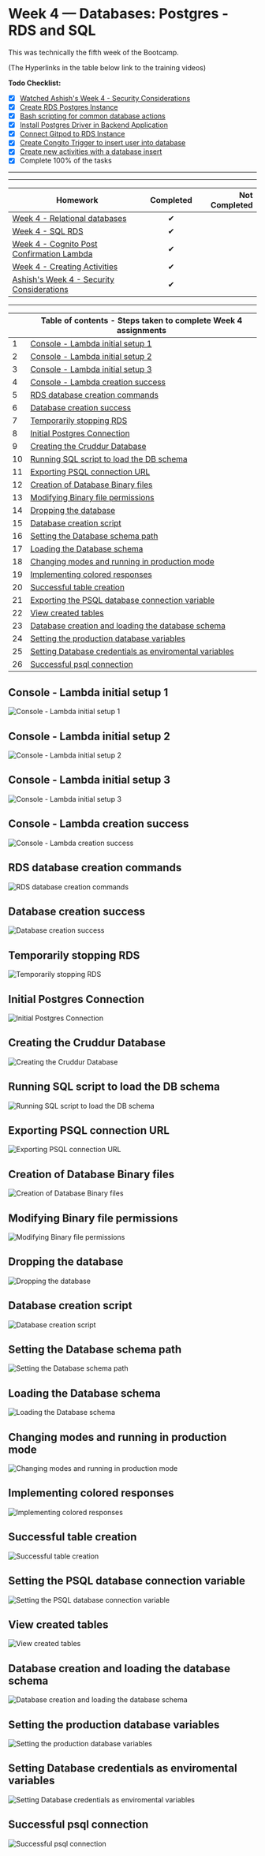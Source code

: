 # Week 4 — Databases: Postgres - RDS and SQL
This was technically the fifth week of the Bootcamp. 

(The Hyperlinks in the table below link to the training videos)

**Todo Checklist:**
- [x] [Watched Ashish's Week 4 - Security Considerations](https://www.youtube.com/watch?v=UourWxz7iQg&list=PLBfufR7vyJJ7k25byhRXJldB5AiwgNnWv&index=45 )
- [x] [Create RDS Postgres Instance](https://www.youtube.com/watch?v=EtD7Kv5YCUs&list=PLBfufR7vyJJ7k25byhRXJldB5AiwgNnWv&index=46 )
- [x] [Bash scripting for common database actions](https://www.youtube.com/watch?v=EtD7Kv5YCUs&list=PLBfufR7vyJJ7k25byhRXJldB5AiwgNnWv&index=46)
- [x] [Install Postgres Driver in Backend Application](https://www.youtube.com/watch?v=Sa2iB33sKFo&list=PLBfufR7vyJJ7k25byhRXJldB5AiwgNnWv&index=47)
- [x] [Connect Gitpod to RDS Instance](https://www.youtube.com/watch?v=Sa2iB33sKFo&list=PLBfufR7vyJJ7k25byhRXJldB5AiwgNnWv&index=47)
- [x] [Create Congito Trigger to insert user into database](https://www.youtube.com/watch?v=7qP4RcY2MwU&list=PLBfufR7vyJJ7k25byhRXJldB5AiwgNnWv&index=48)
- [x] [Create new activities with a database insert](https://www.youtube.com/watch?v=fTksxEQExL4&list=PLBfufR7vyJJ7k25byhRXJldB5AiwgNnWv&index=49 )
- [x] Complete 100% of the tasks

<hr/>

<hr/>

| Homework      | Completed     | Not Completed  |
| ------------- |:-------------:| -----:|
| [Week 4 - Relational databases](https://www.youtube.com/watch?v=EtD7Kv5YCUs)  | ✔     |    |
| [Week 4 - SQL RDS](https://www.youtube.com/watch?v=Sa2iB33sKFo)   | ✔ |  |
| [Week 4 - Cognito Post Confirmation Lambda](https://www.youtube.com/watch?v=7qP4RcY2MwU)  | ✔     |    |
| [Week 4 - Creating Activities](https://www.youtube.com/watch?v=fTksxEQExL4) | ✔      |   |
| [Ashish's Week 4 - Security Considerations](https://www.youtube.com/watch?v=UourWxz7iQg&list=PLBfufR7vyJJ7k25byhRXJldB5AiwgNnWv&index=46)|✔      |   |

<hr/>

|    | Table of contents - Steps taken to complete Week 4 assignments                                                                                                                                                                         |
|----|-------------------------------------------------------------------------------------------------------------------------------------------------------------------------------------------|
| 1  | [Console - Lambda initial setup 1](https://github.com/Stevecmd/aws-bootcamp-cruddur-2023/blob/main/journal/week4.md#console---lambda-initial-setup-1)                                |
| 2  | [Console - Lambda initial setup 2](https://github.com/Stevecmd/aws-bootcamp-cruddur-2023/blob/main/journal/week4.md#console---lambda-initial-setup-2)                                                |
| 3  | [Console - Lambda initial setup 3](https://github.com/Stevecmd/aws-bootcamp-cruddur-2023/blob/main/journal/week4.md#console---lambda-initial-setup-3)                                               |
| 4  | [Console - Lambda creation success](https://github.com/Stevecmd/aws-bootcamp-cruddur-2023/blob/main/journal/week4.md#console---lambda-creation-success)                                    |
| 5  | [RDS database creation commands](https://github.com/Stevecmd/aws-bootcamp-cruddur-2023/blob/main/journal/week4.md#rds-database-creation-commands)                                                  |
| 6  | [Database creation success](https://github.com/Stevecmd/aws-bootcamp-cruddur-2023/blob/main/journal/week4.md#database-creation-success)                           |
| 7  | [Temporarily stopping RDS](https://github.com/Stevecmd/aws-bootcamp-cruddur-2023/blob/main/journal/week4.md#temporarily-stopping-rds)                                              |
| 8  | [Initial Postgres Connection](https://github.com/Stevecmd/aws-bootcamp-cruddur-2023/blob/main/journal/week4.md#initial-postgres-connection)                                  |
| 9  | [Creating the Cruddur Database](https://github.com/Stevecmd/aws-bootcamp-cruddur-2023/blob/main/journal/week4.md#creating-the-cruddur-database)                                                     |
| 10 | [Running SQL script to load the DB schema](https://github.com/Stevecmd/aws-bootcamp-cruddur-2023/blob/main/journal/week4.md#running-sql-script-to-load-the-db-schema)                                  |
| 11 | [Exporting PSQL connection URL](https://github.com/Stevecmd/aws-bootcamp-cruddur-2023/blob/main/journal/week4.md#exporting-psql-connection-url)                                                    |
| 12 | [Creation of Database Binary files](https://github.com/Stevecmd/aws-bootcamp-cruddur-2023/blob/main/journal/week4.md#creation-of-database-binary-files)                                     |
| 13 | [Modifying Binary file permissions](https://github.com/Stevecmd/aws-bootcamp-cruddur-2023/blob/main/journal/week4.md#modifying-binary-file-permissions)                                                        |
| 14 | [Dropping the database](https://github.com/Stevecmd/aws-bootcamp-cruddur-2023/blob/main/journal/week4.md#dropping-the-database)                                                             |
| 15 | [Database creation script](https://github.com/Stevecmd/aws-bootcamp-cruddur-2023/blob/main/journal/week4.md#database-creation-script)                                                             |
| 16 | [Setting the Database schema path](https://github.com/Stevecmd/aws-bootcamp-cruddur-2023/blob/main/journal/week4.md#setting-the-database-schema-path)                          |
| 17 | [Loading the Database schema](https://github.com/Stevecmd/aws-bootcamp-cruddur-2023/blob/main/journal/week4.md#loading-the-database-schema) |
| 18 | [Changing modes and running in production mode](https://github.com/Stevecmd/aws-bootcamp-cruddur-2023/blob/main/journal/week4.md#changing-modes-and-running-in-production-mode)                                                         |
| 19 | [Implementing colored responses](https://github.com/Stevecmd/aws-bootcamp-cruddur-2023/blob/main/journal/week4.md#implementing-colored-responses)                                                                   |
| 20 | [Successful table creation](https://github.com/Stevecmd/aws-bootcamp-cruddur-2023/blob/main/journal/week4.md#successful-table-creation)                                                           |
| 21 | [Exporting the PSQL database connection variable](https://github.com/Stevecmd/aws-bootcamp-cruddur-2023/blob/main/journal/week4.md#setting-the-psql-database-connection-variable)                                             |
| 22 | [View created tables](https://github.com/Stevecmd/aws-bootcamp-cruddur-2023/blob/main/journal/week4.md#view-created-tables)                                                           |
| 23 | [Database creation and loading the database schema](https://github.com/Stevecmd/aws-bootcamp-cruddur-2023/blob/main/journal/week4.md#database-creation-and-loading-the-database-schema)                                                           |
| 24 | [Setting the production database variables](https://github.com/Stevecmd/aws-bootcamp-cruddur-2023/blob/main/journal/week4.md#setting-the-production-database-variables)                                                           |
| 25 | [Setting Database credentials as enviromental variables](https://github.com/Stevecmd/aws-bootcamp-cruddur-2023/blob/main/journal/week4.md#setting-database-credentials-as-enviromental-variables)                                                           |
| 26 | [Successful psql connection](https://github.com/Stevecmd/aws-bootcamp-cruddur-2023/blob/main/journal/week4.md#successful-psql-connection)                                                           |                                                                                                                                       



## Console - Lambda initial setup 1
![Console - Lambda initial setup 1](https://github.com/Stevecmd/aws-bootcamp-cruddur-2023/blob/main/journal/Week%204/Lambda%20setup%201.JPG)

## Console - Lambda initial setup 2  
![Console - Lambda initial setup 2](https://github.com/Stevecmd/aws-bootcamp-cruddur-2023/blob/main/journal/Week%204/Lambda%20setup%202..JPG)

## Console - Lambda initial setup 3
![Console - Lambda initial setup 3](https://github.com/Stevecmd/aws-bootcamp-cruddur-2023/blob/main/journal/Week%204/Lambda%20setup%203.JPG)

## Console - Lambda creation success
![Console - Lambda creation success](https://github.com/Stevecmd/aws-bootcamp-cruddur-2023/blob/main/journal/Week%204/lamda%20creation%20success.JPG)

## RDS database creation commands
![RDS database creation commands](https://github.com/Stevecmd/aws-bootcamp-cruddur-2023/blob/main/journal/Week%204/rds%20creation%20commands.JPG)

## Database creation success
![Database creation success](https://github.com/Stevecmd/aws-bootcamp-cruddur-2023/blob/main/journal/Week%204/DB%20creation%20success.JPG)

## Temporarily stopping RDS
![Temporarily stopping RDS](https://github.com/Stevecmd/aws-bootcamp-cruddur-2023/blob/main/journal/Week%204/Stopping%20RDS%20temporarily.JPG)

## Initial Postgres Connection
![Initial Postgres Connection](https://github.com/Stevecmd/aws-bootcamp-cruddur-2023/blob/main/journal/Week%204/Initial%20connection%20to%20postgres.JPG)

## Creating the Cruddur Database
![Creating the Cruddur Database](https://github.com/Stevecmd/aws-bootcamp-cruddur-2023/blob/main/journal/Week%204/create%20cruddur%20db.JPG)

## Running SQL script to load the DB schema
![Running SQL script to load the DB schema](https://github.com/Stevecmd/aws-bootcamp-cruddur-2023/blob/main/journal/Week%204/running%20the%20sql%20script.JPG)

## Exporting PSQL connection URL
![Exporting PSQL connection URL](https://github.com/Stevecmd/aws-bootcamp-cruddur-2023/blob/main/journal/Week%204/exporting%20psql%20connection%20url.JPG)

## Creation of Database Binary files
![Creation of Database Binary files](https://github.com/Stevecmd/aws-bootcamp-cruddur-2023/blob/main/journal/Week%204/creating%20db%20binary%20files.JPG)

## Modifying Binary file permissions
![Modifying Binary file permissions](https://github.com/Stevecmd/aws-bootcamp-cruddur-2023/blob/main/journal/Week%204/modifying%20bin%20file%20permissions.JPG)

## Dropping the database
![Dropping the database](https://github.com/Stevecmd/aws-bootcamp-cruddur-2023/blob/main/journal/Week%204/drop%20database.JPG)

## Database creation script
![Database creation script](https://github.com/Stevecmd/aws-bootcamp-cruddur-2023/blob/main/journal/Week%204/db%20create%20script.JPG)

## Setting the Database schema path
![Setting the Database schema path](https://github.com/Stevecmd/aws-bootcamp-cruddur-2023/blob/main/journal/Week%203/confirming%20email%20via%20terminal.JPG)

## Loading the Database schema
![Loading the Database schema](https://github.com/Stevecmd/aws-bootcamp-cruddur-2023/blob/main/journal/Week%204/schema%20path.JPG)

## Changing modes and running in production mode
![Changing modes and running in production mode](https://github.com/Stevecmd/aws-bootcamp-cruddur-2023/blob/main/journal/Week%204/running%20in%20prod%20mode.JPG)

## Implementing colored responses
![Implementing colored responses](https://github.com/Stevecmd/aws-bootcamp-cruddur-2023/blob/main/journal/Week%204/implementing%20color%20in%20response.JPG)

## Successful table creation
![Successful table creation](https://github.com/Stevecmd/aws-bootcamp-cruddur-2023/blob/main/journal/Week%204/table%20creation%20success.JPG)

## Setting the PSQL database connection variable
![Setting the PSQL database connection variable](https://github.com/Stevecmd/aws-bootcamp-cruddur-2023/blob/main/journal/Week%204/exporting%20psql%20connection%20url.JPG)

## View created tables
![View created tables](https://github.com/Stevecmd/aws-bootcamp-cruddur-2023/blob/main/journal/Week%204/view%20tables.JPG)

## Database creation and loading the database schema
![Database creation and loading the database schema](https://github.com/Stevecmd/aws-bootcamp-cruddur-2023/blob/main/journal/Week%204/create%20db%20and%20load%20schema.JPG)

## Setting the production database variables
![Setting the production database variables](https://github.com/Stevecmd/aws-bootcamp-cruddur-2023/blob/main/journal/Week%204/setting%20the%20production%20db%20variables.JPG)

## Setting Database credentials as enviromental variables
![Setting Database credentials as enviromental variables](https://github.com/Stevecmd/aws-bootcamp-cruddur-2023/blob/main/journal/Week%204/setting%20db%20creds%20as%20env.JPG)

## Successful psql connection
![Successful psql connection](https://github.com/Stevecmd/aws-bootcamp-cruddur-2023/blob/main/journal/Week%204/successful%20psql%20connection.JPG)